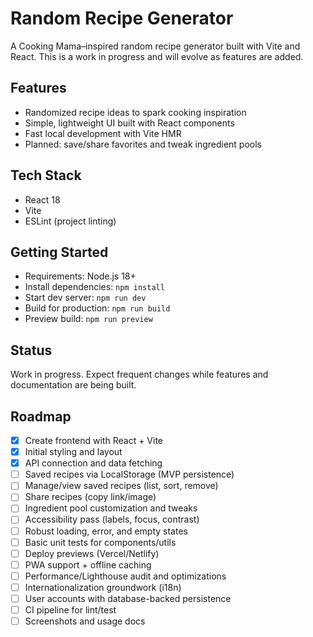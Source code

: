 # Random Recipe Generator

A Cooking Mama–inspired random recipe generator built with Vite and React. This is a work in progress and will evolve as features are added.

## Features

- Randomized recipe ideas to spark cooking inspiration
- Simple, lightweight UI built with React components
- Fast local development with Vite HMR
- Planned: save/share favorites and tweak ingredient pools

## Tech Stack

- React 18
- Vite
- ESLint (project linting)

## Getting Started

- Requirements: Node.js 18+
- Install dependencies: `npm install`
- Start dev server: `npm run dev`
- Build for production: `npm run build`
- Preview build: `npm run preview`

## Status

Work in progress. Expect frequent changes while features and documentation are being built.

## Roadmap

- [x] Create frontend with React + Vite
- [x] Initial styling and layout
- [x] API connection and data fetching
- [ ] Saved recipes via LocalStorage (MVP persistence)
- [ ] Manage/view saved recipes (list, sort, remove)
- [ ] Share recipes (copy link/image)
- [ ] Ingredient pool customization and tweaks
- [ ] Accessibility pass (labels, focus, contrast)
- [ ] Robust loading, error, and empty states
- [ ] Basic unit tests for components/utils
- [ ] Deploy previews (Vercel/Netlify)
- [ ] PWA support + offline caching
- [ ] Performance/Lighthouse audit and optimizations
- [ ] Internationalization groundwork (i18n)
- [ ] User accounts with database-backed persistence
- [ ] CI pipeline for lint/test
- [ ] Screenshots and usage docs
